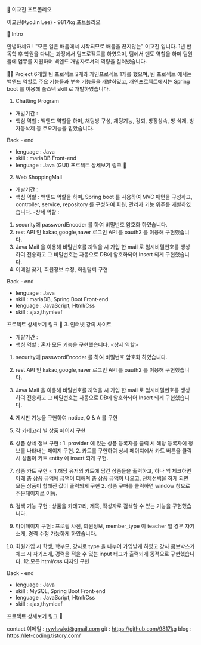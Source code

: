 💾 이교진 포트폴리오

이교진(KyoJin Lee) - 9817kg 포트폴리오

👋 Intro

안녕하세요 ! "모든 일은 배움에서 시작되므로 배움을 끊지않는" 이교진 입니다.
1년 반 독학 후 학원을 다니는 과정에서 팀프로젝트를 하였으며,
팀에서 멘토 역할을 하며 팀원들에 업무를 지원하며 백엔드 개발자로서의 역량을 길러냈습니다.


👨‍💻 Project
6개월 팀 프로젝트 2개와 개인프로젝트 1개를 했으며,
팀 프로젝트 에서는 백엔드 역할로 주요 기능들과 부속 기능들을 개발하였고,
개인프로젝트에서는 Spring boot 를 이용해 풀스택 skill 로 개발하였습니다.

1. Chatting Program
- 개발기간 :
- 핵심 역할 : 백엔드 역할을 하며, 채팅방 구성, 채팅기능, 강퇴, 방장상속, 방 삭제, 방 자동삭제 등 주요기능을 맡았습니다.


Back - end 
- lenguage : Java
- skill : mariaDB
Front-end
- lenguage : Java (GUI)
프로젝트 상세보기 링크 💨
2. Web ShoppingMall
- 개발기간 :
- 핵심 역할 :  백엔드 역할을 하며, Spring boot 를 사용하여 MVC 패턴을 구성하고, controller, service, repository 를 구성하여 회원, 관리자 기능 위주를 개발하였습니다.
-상세 역할 :
1. security에 passwordEncoder 를 하여 비밀번호 암호화 하였습니다.
2. rest API 인 kakao,google,naver 로그인 API 를 oauth2 를 이용해 구현했습니다.
3. Java Mail 을 이용해 비밀번호를 까먹을 시 가입 한 mail 로 임시비밀번호를 생성하여 전송하고 그 비밀번호는 자동으로 DB에 암호화되어 Insert 되게 구현했습니다.
4. 이메일 찾기, 회원정보 수정, 회원탈퇴 구현 

Back - end 
- lenguage : Java
- skill : mariaDB, Spring Boot
Front-end
- lenguage : JavaScript, Html/Css
- skill : ajax,thymleaf

프로젝트 상세보기 링크 💨
3.  인터넷 강의 사이트
- 개발기간 :
- 핵심 역할 :  혼자 모든 기능을 구현했습니다.
<상세 역할> 
1. security에 passwordEncoder 를 하여 비밀번호 암호화 하였습니다.
2. rest API 인 kakao,google,naver 로그인 API 를 oauth2 를 이용해 구현했습니다.
3. Java Mail 을 이용해 비밀번호를 까먹을 시 가입 한 mail 로 임시비밀번호를 생성하여 전송하고 그 비밀번호는 자동으로 DB에 암호화되어 Insert 되게 구현했습니다.
4. 게시판 기능을 구현하여 notice, Q & A 를 구현
5. 각 카테고리 별 상품 페이지 구현
6. 상품 상세 정보 구현 : 1. provider 에 있는 상품 등록자를 클릭 시 해당 등록자에 정보를 나타내는 페이지 구현.
                       2. 카트를 구현하여 상세 페이지에서 카트 버튼을 클릭 시 상품이 카트 entity 에 insert 되게 구현.
8. 상품 카트 구현 -: 1.해당 유저의 카트에 담긴 상품들을 출력하고, 하나 씩 체크하면 아래 총 상품 금액에 금액이 더해져 총 상품 금액이 나오고, 전체선택을 하게 되면 모든 상품이 합해진 값이 출력되게 구현
                    2. 상품 구매를 클릭하면 window 창으로 주문페이지로 이동.

9. 검색 기능 구현 : 상품을 카테고리, 제목, 작성자로 검색할 수 있는 기능을 구현했습니다.
10. 마이페이지 구현 : 프로필 사진, 회원정보, member_type 이 teacher 일 경우 자기소개, 경력 수정 가능하게 하였습니다.
11. 회원가입 시 학생, 학부모, 강사로 type 을 나누어 가입받게 하였고 강사 콤보박스가 체크 시 자기소개, 경력을 적을 수 있는 input 태그가 출력되게 동적으로 구현했습니다.
12.모든 html/css 디자인 구현
   
Back - end 
- lenguage : Java
- skill : MySQL, Spring Boot
Front-end
- lenguage : JavaScript, Html/Css
- skill : ajax,thymleaf

프로젝트 상세보기 링크 💨

contact 
이메일 : rywlswkd@gmail.com
git : https://github.com/9817kg
blog : https://let-coding.tistory.com/

